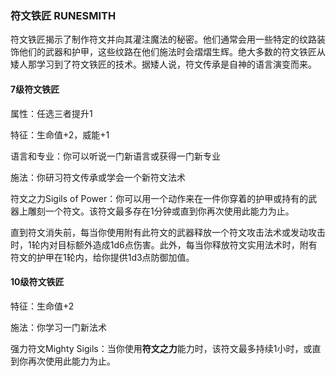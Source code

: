 ### 符文铁匠	RUNESMITH

​		符文铁匠揭示了制作符文并向其灌注魔法的秘密。他们通常会用一些特定的纹路装饰他们的武器和护甲，这些纹路在他们施法时会熠熠生辉。绝大多数的符文铁匠从矮人那学习到了符文铁匠的技术。据矮人说，符文传承是自神的语言演变而来。

#### 7级符文铁匠

属性：任选三者提升1

特征：生命值+2，威能+1

语言和专业：你可以听说一门新语言或获得一门新专业

施法：你研习符文传承或学会一个新符文法术

符文之力Sigils of Power：你可以用一个动作来在一件你穿着的护甲或持有的武器上雕刻一个符文。该符文最多存在1分钟或直到你再次使用此能力为止。

​		直到符文消失前，每当你使用附有此符文的武器释放一个符文攻击法术或发动攻击时，1轮内对目标额外造成1d6点伤害。此外，每当你释放符文实用法术时，附有符文的护甲在1轮内，给你提供1d3点防御加值。

#### 10级符文铁匠

特征：生命值+2

施法：你学习一门新法术

强力符文Mighty Sigils：当你使用**符文之力**能力时，该符文最多持续1小时，或直到你再次使用此能力为止。